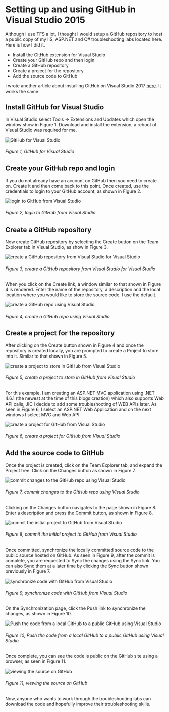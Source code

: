 # Setting up and using GitHub in Visual Studio 2015

Although I use TFS a lot, I thought I would setup a GitHub repository to host a public copy of my IIS, ASP.NET and C# troubleshooting labs located here. Here is how I did it.

+ Install the GitHub extension for Visual Studio
+ Create your GitHub repo and then login
+ Create a GitHub repository
+ Create a project for the repository
+ Add the source code to GitHub

I wrote another article about installing GitHub on Visual Studio 2017 [here][LINK1].  It works the same.

## Install GitHub for Visual Studio

In Visual Studio select Tools -> Extensions and Updates which open the window show in Figure 1. Download and install the extension, a reboot of Visual Studio was required for me.

![GitHub for Visual Studio][FIGURE1]
###### Figure 1, GitHub for Visual Studio

## Create your GitHub repo and login

If you do not already have an account on GitHub then you need to create on. Create it and then come back to this point. Once created, use the credentials to login to your GitHub account, as shown in Figure 2.

![login to GitHub from Visual Studio][FIGURE2]
###### Figure 2, login to GitHub from Visual Studio

## Create a GitHub repository

Now create GitHub repository by selecting the Create button on the Team Explorer tab in Visual Studio, as show in Figure 3.

![create a GitHub repository from Visual Studio for Visual Studio][FIGURE3]
###### Figure 3, create a GitHub repository from Visual Studio for Visual Studio

When you click on the Create link, a window similar to that shown in Figure 4 is rendered. Enter the name of the repository, a description and the local location where you would like to store the source code. I use the default.

![create a GitHub repo using Visual Studio][FIGURE4]
###### Figure 4, create a GitHub repo using Visual Studio

## Create a project for the repository

After clicking on the Create button shown in Figure 4 and once the repository is created locally, you are prompted to create a Project to store into it. Similar to that shown in Figure 5.

![create a project to store in GitHub from Visual Studio][FIGURE5]
###### Figure 5, create a project to store in GitHub from Visual Studio

For this example, I am creating an ASP.NET MVC application using .NET 4.6.1 (the newest at the time of this blogs creation) which also supports Web API calls, JIC I decide to add some troubleshooting of WEB APIs later. As seen in Figure 6, I select an ASP.NET Web Application and on the next windows I select MVC and Web API.

![create a project for GitHub from Visual Studio][FIGURE6]
###### Figure 6, create a project for GitHub from Visual Studio

## Add the source code to GitHub

Once the project is created, click on the Team Explorer tab, and expand the Project tree. Click on the Changes button as shown in Figure 7.

![commit changes to the GitHub repo using Visual Studio][FIGURE7]
###### Figure 7, commit changes to the GitHub repo using Visual Studio

Clicking on the Changes button navigates to the page shown in Figure 8. Enter a description and press the Commit button, as shown in Figure 8.

![commit the initial project to GitHub from Visual Studio][FIGURE8]
###### Figure 8, commit the initial project to GitHub from Visual Studio

Once committed, synchronize the locally committed source code to the public source hosted on GitHub. As seen in Figure 9, after the commit is complete, you are requested to Sync the changes using the Sync link. You can also Sync them at a later time by clicking the Sync button shown previously in Figure 7.

![synchronize code with GitHub from Visual Studio][FIGURE9]
###### Figure 9, synchronize code with GitHub from Visual Studio

On the Synchronization page, click the Push link to synchronize the changes, as shown in Figure 10.

![Push the code from a local GitHub to a public GitHub using Visual Studio][FIGURE10]
###### Figure 10, Push the code from a local GitHub to a public GitHub using Visual Studio

Once complete, you can see the code is public on the GitHub site using a browser, as seen in Figure 11.

![viewing the source on GitHub][FIGURE11]
###### Figure 11, viewing the source on GitHub

Now, anyone who wants to work through the troubleshooting labs can download the code and hopefully improve their troubleshooting skills.

[FIGURE1]: ../images/2016/msdn-0619.png "Figure 1, GitHub for Visual Studio"
[FIGURE2]: ../images/2016/msdn-0620.png "Figure 2, login to GitHub from Visual Studio"
[FIGURE3]: ../images/2016/msdn-0621.png "Figure 3, create a GitHub repository from Visual Studio for Visual Studio"
[FIGURE4]: ../images/2016/msdn-0622.png "Figure 4, create a GitHub repo using Visual Studio"
[FIGURE5]: ../images/2016/msdn-0623.png "Figure 5, create a project to store in GitHub from Visual Studio"
[FIGURE6]: ../images/2016/msdn-0624.png "Figure 6, create a project for GitHub from Visual Studio"
[FIGURE7]: ../images/2016/msdn-0625.png "Figure 7, commit changes to the GitHub repo using Visual Studio"
[FIGURE8]: ../images/2016/msdn-0626.png "Figure 8, commit the initial project to GitHub from Visual Studio"
[FIGURE9]: ../images/2016/msdn-0627.png "Figure 9, synchronize code with GitHub from Visual Studio"
[FIGURE10]: ../images/2016/msdn-0628.png "Figure 10, Push the code from a local GitHub to a public GitHub using Visual Studio"
[FIGURE11]: ../images/2016/msdn-0629.png "Figure 11, viewing the source on GitHub"

[LINK1]: https://blogs.msdn.microsoft.com/benjaminperkins/2017/04/04/setting-up-and-using-github-in-visual-studio-2017/
